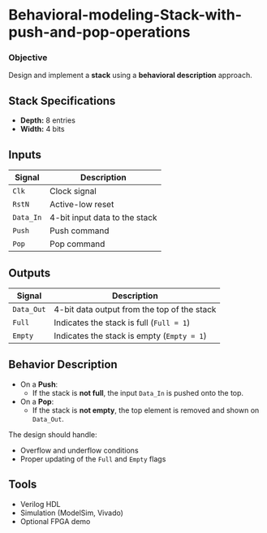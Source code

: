 # Behavioral-modeling-Stack-with-push-and-pop-operations

### Objective

Design and implement a **stack** using a **behavioral description** approach.

## Stack Specifications

- **Depth:** 8 entries
- **Width:** 4 bits

## Inputs

| Signal    | Description                      |
|-----------|----------------------------------|
| `Clk`     | Clock signal                     |
| `RstN`    | Active-low reset                 |
| `Data_In` | 4-bit input data to the stack    |
| `Push`    | Push command                     |
| `Pop`     | Pop command                      |

## Outputs

| Signal      | Description                                |
|-------------|--------------------------------------------|
| `Data_Out`  | 4-bit data output from the top of the stack|
| `Full`      | Indicates the stack is full (`Full = 1`)   |
| `Empty`     | Indicates the stack is empty (`Empty = 1`) |

## Behavior Description

- On a **Push**:
  - If the stack is **not full**, the input `Data_In` is pushed onto the top.
- On a **Pop**:
  - If the stack is **not empty**, the top element is removed and shown on `Data_Out`.

The design should handle:
- Overflow and underflow conditions
- Proper updating of the `Full` and `Empty` flags

## Tools

- Verilog HDL
- Simulation (ModelSim, Vivado)
- Optional FPGA demo
